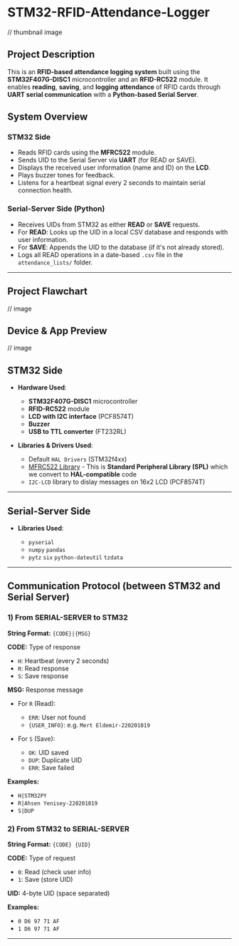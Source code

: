 # STM32-RFID-Attendance-Logger

// thumbnail image

## Project Description

This is an **RFID-based attendance logging system** built using the **STM32F407G-DISC1** microcontroller and an **RFID-RC522** module. It enables **reading**, **saving**, and **logging attendance** of RFID cards through **UART serial communication** with a **Python-based Serial Server**.

## System Overview

### STM32 Side

- Reads RFID cards using the **MFRC522** module.
- Sends UID to the Serial Server via **UART** (for READ or SAVE).
- Displays the received user information (name and ID) on the **LCD**.
- Plays buzzer tones for feedback.
- Listens for a heartbeat signal every 2 seconds to maintain serial connection health.

### Serial-Server Side (Python)

- Receives UIDs from STM32 as either **READ** or **SAVE** requests.
- For **READ**: Looks up the UID in a local CSV database and responds with user information.
- For **SAVE**: Appends the UID to the database (if it's not already stored).
- Logs all READ operations in a date-based `.csv` file in the `attendance_lists/` folder.

---

## Project Flawchart

// image

## Device & App Preview

// image

## STM32 Side

- **Hardware Used**:

  - **STM32F407G-DISC1** microcontroller
  - **RFID-RC522** module
  - **LCD with I2C interface** (PCF8574T)
  - **Buzzer**
  - **USB to TTL converter** (FT232RL)

- **Libraries & Drivers Used**:

  - Default `HAL Drivers` (STM32f4xx)
  - [MFRC522 Library](https://github.com/MaJerle/stm32f429/tree/main/23-STM32F429_MFRC522) - This is **Standard Peripheral Library (SPL)** which we convert to **HAL-compatible** code
  - `I2C-LCD` library to dislay messages on 16x2 LCD (PCF8574T)

---

## Serial-Server Side

- **Libraries Used**:

  - `pyserial`
  - `numpy` `pandas`
  - `pytz` `six` `python-dateutil` `tzdata`

---

## Communication Protocol (between STM32 and Serial Server)

### 1) From SERIAL-SERVER to STM32

**String Format:** `{CODE}|{MSG}`

**CODE:** Type of response

- `H`: Heartbeat (every 2 seconds)
- `R`: Read response
- `S`: Save response

**MSG:** Response message

- For `R` (Read):

  - `ERR`: User not found
  - `{USER_INFO}`: e.g. `Mert Eldemir-220201019`

- For `S` (Save):

  - `OK`: UID saved
  - `DUP`: Duplicate UID
  - `ERR`: Save failed

**Examples:**

- `H|STM32PY`
- `R|Ahsen Yenisey-220201019`
- `S|DUP`

### 2) From STM32 to SERIAL-SERVER

**String Format:** `{CODE} {UID}`

**CODE:** Type of request

- `0`: Read (check user info)
- `1`: Save (store UID)

**UID:** 4-byte UID (space separated)

**Examples:**

- `0 D6 97 71 AF`
- `1 D6 97 71 AF`

---
